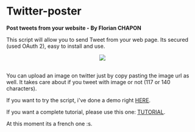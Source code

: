 # Twitter-poster

<b>Post tweets from your website - By Florian CHAPON</b><br/>

This script will allow you to send Tweet from your web page. Its secured (used OAuth 2), easy to install and use. <br/>
<p align="center"><a href="http://florian-chapon.fr/pages/realisations/twitter_post/">
<img src="https://raw.githubusercontent.com/florianchapon/twitter-poster/master/img/twitter_login.png"></img></a></p>
<br/>
You can upload an image on twitter just by copy pasting the image url as well. It takes care about if you tweet with image or 
not (117 or 140 characters).

<p>If you want to try the script, i've done a demo right <a href="http://florian-chapon.fr/pages/realisations/twitter_post/">HERE</a>.</p>

<p>If you want a complete tutorial, please use this one: <a href="http://florian-chapon.fr/tuto-creer-un-editeur-de-tweet-pour-son-site-web/">TUTORIAL</a>.</p>
At this moment its a french one :s.
